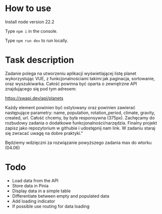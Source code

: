 # How to use
Install node version 22.2

Type `npm i` in the console.

Type `npm run dev` to run locally.

# Task description

Zadanie polega na utworzeniu aplikacji wyświetlającej listę planet wykorzystując VUE, z funkcjonalnościami takimi jak paginacja, sortowanie, oraz wyszukiwarka.
Całość powinna być oparta o zewnętrzne API znajdującego się pod tym adresem:

https://swapi.dev/api/planets

Każdy element powinien być ostylowany oraz powinien zawierać następujące parametry: name, population, rotation_period, climate, gravity, created, url. Całość chcemy, by była responsywna (375px).
Zachęcamy do rozbudowy zadania o dodatkowe funkcjonalności/narzędzia. Finalny projekt zapisz jako repozytorium w githubie i udostępnij nam link. W zadaniu staraj się zwracać uwagę na dobre praktyki."

Będziemy wdzięczni za rozwiązanie powyższego zadania max do wtorku (04.06)

# Todo

* Load data from the API
* Store data in Pinia
* Display data in a simple table
* Differentiate between empty and populated data
* Add loading indicator
* If possible use routing for data loading
